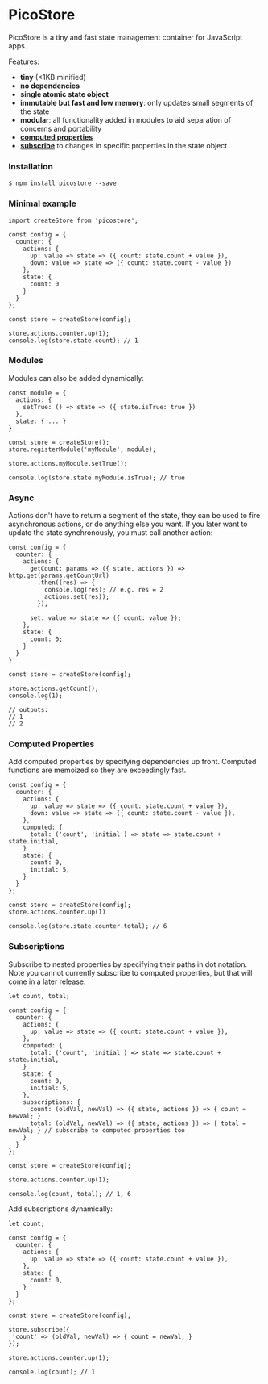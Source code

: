 # PicoStore

PicoStore is a tiny and fast state management container for JavaScript apps.

Features:
- **tiny** (<1KB minified)
- **no dependencies**
- **single atomic state object**
- **immutable but fast and low memory**: only updates small segments of the state
- **modular**: all functionality added in modules to aid separation of concerns and portability
- [**computed properties**](https://github.com/andyjessop/picostore#computed-properties)
- [**subscribe**](https://github.com/andyjessop/picostore#subscriptions) to changes in specific properties in the state object

### Installation
```
$ npm install picostore --save
```

### Minimal example
```
import createStore from 'picostore';

const config = {
  counter: {
    actions: {
      up: value => state => ({ count: state.count + value }),
      down: value => state => ({ count: state.count - value })
    },
    state: {
      count: 0
    }
  }
};

const store = createStore(config);

store.actions.counter.up(1);
console.log(store.state.count); // 1

```

### Modules

Modules can also be added dynamically:
```
const module = {
  actions: {
    setTrue: () => state => ({ state.isTrue: true })
  },
  state: { ... }
}

const store = createStore();
store.registerModule('myModule', module);

store.actions.myModule.setTrue();

console.log(store.state.myModule.isTrue); // true

```

### Async
Actions don't have to return a segment of the state, they can be used to fire asynchronous actions, or do anything else you want. If you later want to update the state synchronously, you must call another action:

```
const config = {
  counter: {
    actions: {
      getCount: params => ({ state, actions }) => http.get(params.getCountUrl)
        .then((res) => {
          console.log(res); // e.g. res = 2
          actions.set(res));
        }),

      set: value => state => ({ count: value });
    },
    state: {
      count: 0;
    }
  }
}

const store = createStore(config);

store.actions.getCount();
console.log(1);

// outputs:
// 1
// 2
```

### Computed Properties
Add computed properties by specifying dependencies up front. Computed functions are memoized so they are exceedingly fast.

```
const config = {
  counter: {
    actions: {
      up: value => state => ({ count: state.count + value }),
      down: value => state => ({ count: state.count - value }),
    },
    computed: {
      total: ('count', 'initial') => state => state.count + state.initial,
    }
    state: {
      count: 0,
      initial: 5,
    }
  }
};

const store = createStore(config);
store.actions.counter.up(1)

console.log(store.state.counter.total); // 6
```

### Subscriptions
Subscribe to nested properties by specifying their paths in dot notation. Note you cannot currently subscribe to computed properties, but that will come in a later release.

```
let count, total;

const config = {
  counter: {
    actions: {
      up: value => state => ({ count: state.count + value }),
    },
    computed: {
      total: ('count', 'initial') => state => state.count + state.initial,
    }
    state: {
      count: 0,
      initial: 5,
    },
    subscriptions: {
      count: (oldVal, newVal) => ({ state, actions }) => { count = newVal; }
      total: (oldVal, newVal) => ({ state, actions }) => { total = newVal; } // subscribe to computed properties too
    }
  }
};

const store = createStore(config);

store.actions.counter.up(1);

console.log(count, total); // 1, 6
```

Add subscriptions dynamically:
```
let count;

const config = {
  counter: {
    actions: {
      up: value => state => ({ count: state.count + value }),
    },
    state: {
      count: 0,
    }
  }
};

const store = createStore(config);

store.subscribe({
 'count' => (oldVal, newVal) => { count = newVal; }
});

store.actions.counter.up(1);

console.log(count); // 1
```
